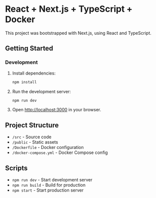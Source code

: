 # React + Next.js + TypeScript + Docker

This project was bootstrapped with Next.js, using React and TypeScript.

## Getting Started

### Development

1. Install dependencies:
	```bash
	npm install
	```
2. Run the development server:
	```bash
	npm run dev
	```
3. Open [http://localhost:3000](http://localhost:3000) in your browser.

## Project Structure
- `/src` - Source code
- `/public` - Static assets
- `/Dockerfile` - Docker configuration
- `/docker-compose.yml` - Docker Compose config

## Scripts
- `npm run dev` - Start development server
- `npm run build` - Build for production
- `npm start` - Start production server
